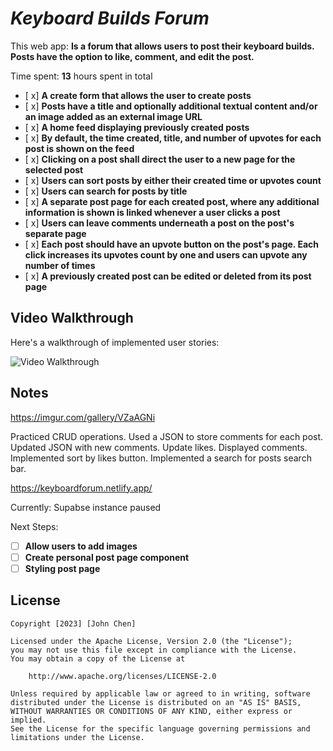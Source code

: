# *Keyboard Builds Forum*

This web app: **Is a forum that allows users to post their keyboard builds. Posts have the option to like, comment, and edit the post.**

Time spent: **13** hours spent in total

- [ x] **A create form that allows the user to create posts**
- [ x] **Posts have a title and optionally additional textual content and/or an image added as an external image URL**
- [ x] **A home feed displaying previously created posts**
- [ x] **By default, the time created, title, and number of upvotes for each post is shown on the feed**
- [ x] **Clicking on a post shall direct the user to a new page for the selected post**
- [ x] **Users can sort posts by either their created time or upvotes count**
- [ x] **Users can search for posts by title**
- [ x] **A separate post page for each created post, where any additional information is shown is linked whenever a user clicks a post**
- [ x] **Users can leave comments underneath a post on the post's separate page**
- [ x] **Each post should have an upvote button on the post's page. Each click increases its upvotes count by one and users can upvote any number of times**
- [ x] **A previously created post can be edited or deleted from its post page**

## Video Walkthrough

Here's a walkthrough of implemented user stories:

<img src='https://i.imgur.com/AUwsndW.gif' title='Video Walkthrough' width='' alt='Video Walkthrough' />

## Notes

https://imgur.com/gallery/VZaAGNi

Practiced CRUD operations. Used a JSON to store comments for each post. Updated JSON with new comments. Update likes. Displayed comments. Implemented sort by likes button. Implemented a search for posts search bar. 

https://keyboardforum.netlify.app/

Currently:
Supabse instance paused

Next Steps:
- [ ] **Allow users to add images**
- [ ] **Create personal post page component**
- [ ] **Styling post page**

## License

    Copyright [2023] [John Chen]

    Licensed under the Apache License, Version 2.0 (the "License");
    you may not use this file except in compliance with the License.
    You may obtain a copy of the License at

        http://www.apache.org/licenses/LICENSE-2.0

    Unless required by applicable law or agreed to in writing, software
    distributed under the License is distributed on an "AS IS" BASIS,
    WITHOUT WARRANTIES OR CONDITIONS OF ANY KIND, either express or implied.
    See the License for the specific language governing permissions and
    limitations under the License.
